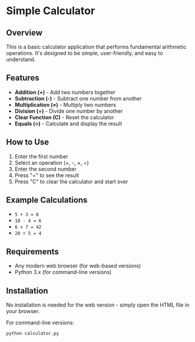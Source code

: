 # Simple Calculator

## Overview
This is a basic calculator application that performs fundamental arithmetic operations. It's designed to be simple, user-friendly, and easy to understand.

## Features
- **Addition (+)** - Add two numbers together
- **Subtraction (-)** - Subtract one number from another
- **Multiplication (×)** - Multiply two numbers
- **Division (÷)** - Divide one number by another
- **Clear Function (C)** - Reset the calculator
- **Equals (=)** - Calculate and display the result

## How to Use
1. Enter the first number
2. Select an operation (+, -, ×, ÷)
3. Enter the second number
4. Press "=" to see the result
5. Press "C" to clear the calculator and start over

## Example Calculations
- `5 + 3 = 8`
- `10 - 4 = 6`
- `6 × 7 = 42`
- `20 ÷ 5 = 4`

## Requirements
- Any modern web browser (for web-based versions)
- Python 3.x (for command-line versions)

## Installation
No installation is needed for the web version - simply open the HTML file in your browser.

For command-line versions:
```bash
python calculator.py
```
